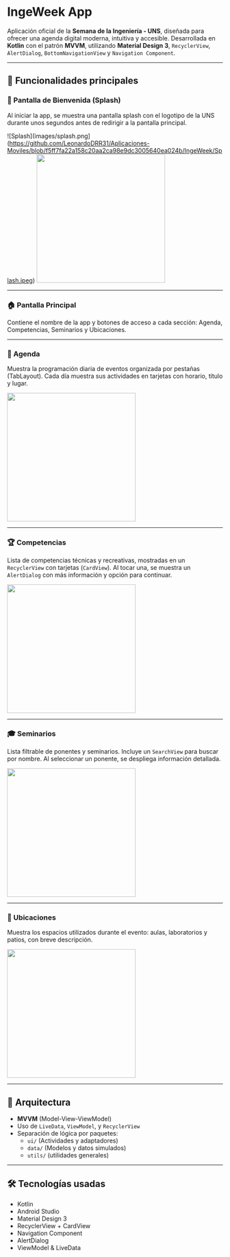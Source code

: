# IngeWeek App

Aplicación oficial de la **Semana de la Ingeniería - UNS**, diseñada para ofrecer una agenda digital moderna, intuitiva y accesible. Desarrollada en **Kotlin** con el patrón **MVVM**, utilizando **Material Design 3**, `RecyclerView`, `AlertDialog`, `BottomNavigationView` y `Navigation Component`.

---

## 🧭 Funcionalidades principales

### 🏁 Pantalla de Bienvenida (Splash)
Al iniciar la app, se muestra una pantalla splash con el logotipo de la UNS durante unos segundos antes de redirigir a la pantalla principal.

![Splash](images/splash.png](https://github.com/LeonardoDRR31/Aplicaciones-Moviles/blob/f5ff7fa22a158c20aa2ca98e9dc3005640ea024b/IngeWeek/Splash.jpeg)
<img src="[images/splash.png](https://github.com/LeonardoDRR31/Aplicaciones-Moviles/blob/f5ff7fa22a158c20aa2ca98e9dc3005640ea024b/IngeWeek/Splash.jpeg)" width="300">

---

### 🏠 Pantalla Principal
Contiene el nombre de la app y botones de acceso a cada sección: Agenda, Competencias, Seminarios y Ubicaciones.

---

### 📅 Agenda
Muestra la programación diaria de eventos organizada por pestañas (TabLayout). Cada día muestra sus actividades en tarjetas con horario, título y lugar.

<img src="[images/agenda.png](https://github.com/LeonardoDRR31/Aplicaciones-Moviles/blob/f5ff7fa22a158c20aa2ca98e9dc3005640ea024b/IngeWeek/agenda.jpeg)" width="300">

---

### 🏆 Competencias
Lista de competencias técnicas y recreativas, mostradas en un `RecyclerView` con tarjetas (`CardView`). Al tocar una, se muestra un `AlertDialog` con más información y opción para continuar.

<img src="[images/competencias.png](https://github.com/LeonardoDRR31/Aplicaciones-Moviles/blob/f5ff7fa22a158c20aa2ca98e9dc3005640ea024b/IngeWeek/competencias.jpeg)" width="300">

---

### 🎓 Seminarios
Lista filtrable de ponentes y seminarios. Incluye un `SearchView` para buscar por nombre. Al seleccionar un ponente, se despliega información detallada.

<img src="[images/seminarios.png](https://github.com/LeonardoDRR31/Aplicaciones-Moviles/blob/f5ff7fa22a158c20aa2ca98e9dc3005640ea024b/IngeWeek/seminarios.jpeg)" width="300">

---

### 📍 Ubicaciones
Muestra los espacios utilizados durante el evento: aulas, laboratorios y patios, con breve descripción.

<img src="[images/ubicaciones.png](https://github.com/LeonardoDRR31/Aplicaciones-Moviles/blob/f5ff7fa22a158c20aa2ca98e9dc3005640ea024b/IngeWeek/ubicaciones.jpeg)" width="300">

---

## 🧱 Arquitectura

- **MVVM** (Model-View-ViewModel)
- Uso de `LiveData`, `ViewModel`, y `RecyclerView`
- Separación de lógica por paquetes:
  - `ui/` (Actividades y adaptadores)
  - `data/` (Modelos y datos simulados)
  - `utils/` (utilidades generales)

---

## 🛠️ Tecnologías usadas

- Kotlin
- Android Studio
- Material Design 3
- RecyclerView + CardView
- Navigation Component
- AlertDialog
- ViewModel & LiveData


